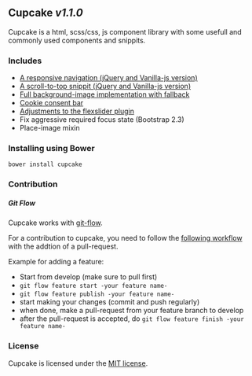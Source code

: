 ## Cupcake _v1.1.0_

Cupcake is a html, scss/css, js component library with some usefull and commonly used components and snippits.


### Includes
- [A responsive navigation (jQuery and Vanilla-js version)](docs/navigation.md)
- [A scroll-to-top snippit (jQuery and Vanilla-js version)](docs/scoll-to-top.md)
- [Full background-image implementation with fallback](docs/full-img-bg.md)
- [Cookie consent bar](docs/cookie-consent.md)
- [Adjustments to the flexslider plugin](docs/slider.md)
- Fix aggressive required focus state (Bootstrap 2.3)
- Place-image mixin


### Installing using Bower
```
bower install cupcake
```


### Contribution

##### Git Flow
Cupcake works with [git-flow](https://github.com/nvie/gitflow).

For a contribution to cupcake, you need to follow the [following workflow](https://github.com/nvie/gitflow#initialization) with the addtion of a pull-request.

Example for adding a feature:
- Start from develop (make sure to pull first)
- `git flow feature start -your feature name-`
- `git flow feature publish -your feature name-`
- start making your changes (commit and push regularly)
- when done, make a pull-request from your feature branch to develop
- after the pull-request is accepted, do `git flow feature finish -your feature name-`


### License
Cupcake is licensed under the [MIT license](http://opensource.org/licenses/MIT).
